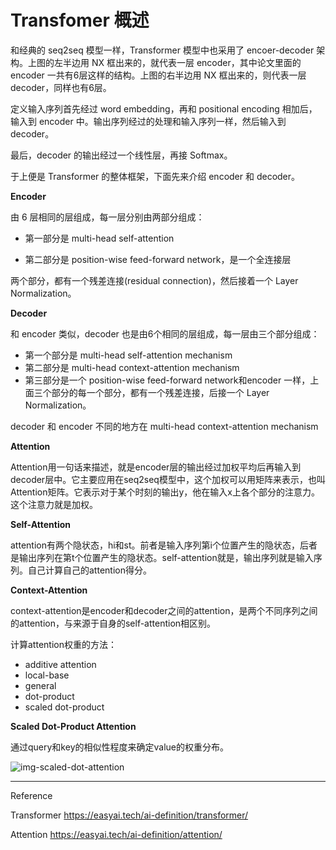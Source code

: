 # Transfomer 概述       

和经典的 seq2seq 模型一样，Transformer 模型中也采用了 encoer-decoder 架构。上图的左半边用 NX 框出来的，就代表一层 encoder，其中论文里面的 encoder 一共有6层这样的结构。上图的右半边用 NX 框出来的，则代表一层 decoder，同样也有6层。

定义输入序列首先经过 word embedding，再和 positional encoding 相加后，输入到 encoder 中。输出序列经过的处理和输入序列一样，然后输入到 decoder。

最后，decoder 的输出经过一个线性层，再接 Softmax。

于上便是 Transformer 的整体框架，下面先来介绍 encoder 和 decoder。

**Encoder**

由 6 层相同的层组成，每一层分别由两部分组成：

- 第一部分是 multi-head self-attention

- 第二部分是 position-wise feed-forward network，是一个全连接层

两个部分，都有一个残差连接(residual connection)，然后接着一个 Layer Normalization。

**Decoder**

和 encoder 类似，decoder 也是由6个相同的层组成，每一层由三个部分组成：

- 第一个部分是 multi-head self-attention mechanism
- 第二部分是 multi-head context-attention mechanism
- 第三部分是一个 position-wise feed-forward network和encoder 一样，上面三个部分的每一个部分，都有一个残差连接，后接一个 Layer Normalization。

decoder 和 encoder 不同的地方在 multi-head context-attention mechanism

**Attention**

Attention用一句话来描述，就是encoder层的输出经过加权平均后再输入到decoder层中。它主要应用在seq2seq模型中，这个加权可以用矩阵来表示，也叫Attention矩阵。它表示对于某个时刻的输出y，他在输入x上各个部分的注意力。这个注意力就是加权。

**Self-Attention**

attention有两个隐状态，hi和st。前者是输入序列第i个位置产生的隐状态，后者是输出序列在第t个位置产生的隐状态。self-attention就是，输出序列就是输入序列。自己计算自己的attention得分。

**Context-Attention**

context-attention是encoder和decoder之间的attention，是两个不同序列之间的attention，与来源于自身的self-attention相区别。

计算attention权重的方法：
- additive attention
- local-base
- general
- dot-product
- scaled dot-product

**Scaled Dot-Product Attention**

通过query和key的相似性程度来确定value的权重分布。

![img-scaled-dot-attention](https://pic4.zhimg.com/80/v2-e2bc3a470b359e8bdce750843140897e_720w.jpg)



----
Reference

Transformer
https://easyai.tech/ai-definition/transformer/

Attention
https://easyai.tech/ai-definition/attention/
